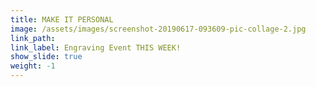 ```yaml
---
title: MAKE IT PERSONAL
image: /assets/images/screenshot-20190617-093609-pic-collage-2.jpg
link_path:
link_label: Engraving Event THIS WEEK!
show_slide: true
weight: -1
---
```


